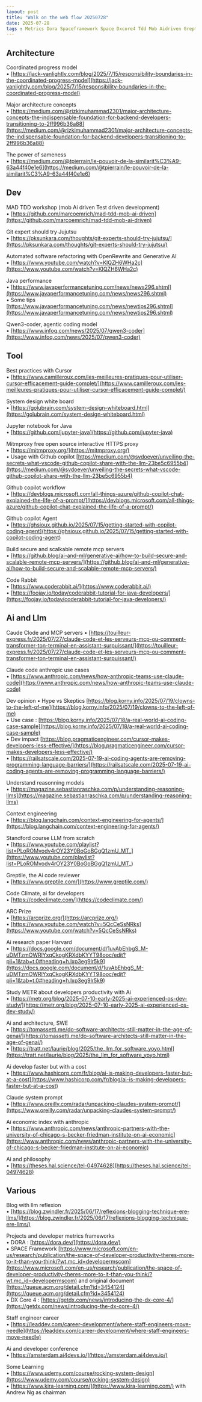 ```yaml
---
layout: post
title: "Walk on the web flow 20250728"
date: 2025-07-28
tags : Metrics Dora Spaceframework Space Dxcore4 Tdd Mob Aidriven Greptile Codereview Codeclimate Systemdesign Whiteboard Staffengineer Career Git Jujutsu Harvard Java Jupyter Standford Llm Mitmproxy Proxy Githubcopilot Model Coordinatedprogressmodel Metr Developerproductivity Aitools Claude Systemprompt Prompt Anthropic Cursor Conference Openrewrite Agent Blog Llm Contextengineering Context Anthropic Economicindex Reasoning Andrewng Learning Systemdesign Softwaredesign Sameness Philosophy Java Performance Claude Claudecode Mcp Qwen Qwen3 Qwen3coder Agentic Coderabbit 
---
```


## Architecture  

Coordinated progress model         
	• [https://jack-vanlightly.com/blog/2025/7/15/responsibility-boundaries-in-the-coordinated-progress-model](https://jack-vanlightly.com/blog/2025/7/15/responsibility-boundaries-in-the-coordinated-progress-model)        

Major architecture concepts               
	• [https://medium.com/@rizkimuhammad2301/major-architecture-concepts-the-indispensable-foundation-for-backend-developers-transitioning-to-2ff996b36a88](https://medium.com/@rizkimuhammad2301/major-architecture-concepts-the-indispensable-foundation-for-backend-developers-transitioning-to-2ff996b36a88)            

The power of sameness          
	• [https://medium.com/@tpierrain/le-pouvoir-de-la-similarit%C3%A9-63a44f40e1e6](https://medium.com/@tpierrain/le-pouvoir-de-la-similarit%C3%A9-63a44f40e1e6)         

## Dev   

MAD TDD workshop (mob Ai driven Test driven development)        
	• [https://github.com/marcoemrich/mad-tdd-mob-ai-driven](https://github.com/marcoemrich/mad-tdd-mob-ai-driven)               

Git expert should try Jujutsu        
	• [https://pksunkara.com/thoughts/git-experts-should-try-jujutsu/](https://pksunkara.com/thoughts/git-experts-should-try-jujutsu/)         

Automated software refactoring with OpenRewrite and Generative AI          
	• [https://www.youtube.com/watch?v=KlQZH6WHa2c](https://www.youtube.com/watch?v=KlQZH6WHa2c)           

Java performance       
	• [https://www.javaperformancetuning.com/news/news296.shtml](https://www.javaperformancetuning.com/news/news296.shtml)             
	• Some tips [https://www.javaperformancetuning.com/news/newtips296.shtml](https://www.javaperformancetuning.com/news/newtips296.shtml)            

Qwen3-coder, agentic coding model       
	• [https://www.infoq.com/news/2025/07/qwen3-coder](https://www.infoq.com/news/2025/07/qwen3-coder)        

## Tool   

Best practices with Cursor        
	• [https://www.camilleroux.com/les-meilleures-pratiques-pour-utiliser-cursor-efficacement-guide-complet/](https://www.camilleroux.com/les-meilleures-pratiques-pour-utiliser-cursor-efficacement-guide-complet/)         

System design white board       
	• [https://golubrain.com/system-design-whiteboard.html](https://golubrain.com/system-design-whiteboard.html)        

Jupyter notebook for Java        
	• [https://github.com/jupyter-java](https://github.com/jupyter-java)           

Mitmproxy free open source interactive HTTPS proxy      
	• [https://mitmproxy.org/](https://mitmproxy.org/)     
	• Usage with Github copilot [https://medium.com/@svdoever/unveiling-the-secrets-what-vscode-github-copilot-share-with-the-llm-23be5c6955b4](https://medium.com/@svdoever/unveiling-the-secrets-what-vscode-github-copilot-share-with-the-llm-23be5c6955b4)           

Github copilot workflow     
	• [https://devblogs.microsoft.com/all-things-azure/github-copilot-chat-explained-the-life-of-a-prompt/](https://devblogs.microsoft.com/all-things-azure/github-copilot-chat-explained-the-life-of-a-prompt/)        

Github copilot Agent        
	• [https://ghsioux.github.io/2025/07/15/getting-started-with-copilot-coding-agent](https://ghsioux.github.io/2025/07/15/getting-started-with-copilot-coding-agent)         

Build secure and scalkable remote mcp servers       
	• [https://github.blog/ai-and-ml/generative-ai/how-to-build-secure-and-scalable-remote-mcp-servers/](https://github.blog/ai-and-ml/generative-ai/how-to-build-secure-and-scalable-remote-mcp-servers/)        

Code Rabbit       
	• [https://www.coderabbit.ai/](https://www.coderabbit.ai/)            
	• [https://foojay.io/today/coderabbit-tutorial-for-java-developers/](https://foojay.io/today/coderabbit-tutorial-for-java-developers/)        

## Ai and Llm

Caude  Clode and MCP servers
	• [https://touilleur-express.fr/2025/07/27/claude-code-et-les-serveurs-mcp-ou-comment-transformer-ton-terminal-en-assistant-surpuissant/](https://touilleur-express.fr/2025/07/27/claude-code-et-les-serveurs-mcp-ou-comment-transformer-ton-terminal-en-assistant-surpuissant/)        

Claude code anthropic use cases      
	• [https://www.anthropic.com/news/how-anthropic-teams-use-claude-code](https://www.anthropic.com/news/how-anthropic-teams-use-claude-code)        

Dev opinion
	• Hype vs Skeptics [https://blog.korny.info/2025/07/19/clowns-to-the-left-of-me](https://blog.korny.info/2025/07/19/clowns-to-the-left-of-me)       
	• Use case : [https://blog.korny.info/2025/07/18/a-real-world-ai-coding-case-sample](https://blog.korny.info/2025/07/18/a-real-world-ai-coding-case-sample)        
	• Dev impact [https://blog.pragmaticengineer.com/cursor-makes-developers-less-effective/](https://blog.pragmaticengineer.com/cursor-makes-developers-less-effective/)       
	• [https://railsatscale.com/2025-07-19-ai-coding-agents-are-removing-programming-language-barriers/](https://railsatscale.com/2025-07-19-ai-coding-agents-are-removing-programming-language-barriers/)        

Understand reasonning models      
	• [https://magazine.sebastianraschka.com/p/understanding-reasoning-llms](https://magazine.sebastianraschka.com/p/understanding-reasoning-llms)      

Context engineering     
	• [https://blog.langchain.com/context-engineering-for-agents/](https://blog.langchain.com/context-engineering-for-agents/)          

Standford course LLM from scratch       
	• [https://www.youtube.com/playlist?list=PLoROMvodv4rOY23Y0BoGoBGgQ1zmU_MT_](https://www.youtube.com/playlist?list=PLoROMvodv4rOY23Y0BoGoBGgQ1zmU_MT_)          

Greptile, the Ai code reviewer            
	• [https://www.greptile.com/](https://www.greptile.com/)               

Code Climate, ai for developers         
	• [https://codeclimate.com/](https://codeclimate.com/)           

ARC Prize         
	• [https://arcprize.org/](https://arcprize.org/)        
	• [https://www.youtube.com/watch?v=5QcCeSsNRks](https://www.youtube.com/watch?v=5QcCeSsNRks)      

Ai research paper Harvard           
	• [https://docs.google.com/document/d/1uvAbEhbgS_M-uDMTzmOWRlYxqCkogKRXdbKYYT98ooc/edit?pli=1&tab=t.0#heading=h.lxp3eg9lr5k9](https://docs.google.com/document/d/1uvAbEhbgS_M-uDMTzmOWRlYxqCkogKRXdbKYYT98ooc/edit?pli=1&tab=t.0#heading=h.lxp3eg9lr5k9)        

Study METR about developers productivity with Ai        
	• [https://metr.org/blog/2025-07-10-early-2025-ai-experienced-os-dev-study/](https://metr.org/blog/2025-07-10-early-2025-ai-experienced-os-dev-study/)          

Ai and architecture, SWE         
	• [https://tomassetti.me/do-software-architects-still-matter-in-the-age-of-genai/](https://tomassetti.me/do-software-architects-still-matter-in-the-age-of-genai/)          
	• [https://tratt.net/laurie/blog/2025/the_llm_for_software_yoyo.html](https://tratt.net/laurie/blog/2025/the_llm_for_software_yoyo.html)        

Ai develop faster but with a cost       
	• [https://www.hashicorp.com/fr/blog/ai-is-making-developers-faster-but-at-a-cost](https://www.hashicorp.com/fr/blog/ai-is-making-developers-faster-but-at-a-cost)          

Claude system prompt          
	• [https://www.oreilly.com/radar/unpacking-claudes-system-prompt/](https://www.oreilly.com/radar/unpacking-claudes-system-prompt/)            

Ai economic index with anthropic      
	• [https://www.anthropic.com/news/anthropic-partners-with-the-university-of-chicago-s-becker-friedman-institute-on-ai-economic](https://www.anthropic.com/news/anthropic-partners-with-the-university-of-chicago-s-becker-friedman-institute-on-ai-economic)        

Ai and philosophy        
	• [https://theses.hal.science/tel-04974628](https://theses.hal.science/tel-04974628)       

## Various

Blog with llm reflexion         
	• [https://blog.zwindler.fr/2025/06/17/reflexions-blogging-technique-ere-llms/](https://blog.zwindler.fr/2025/06/17/reflexions-blogging-technique-ere-llms/)       

Projects and developer metrics frameworks          
	• DORA : [https://dora.dev/](https://dora.dev/)       
	• SPACE Framework [https://www.microsoft.com/en-us/research/publication/the-space-of-developer-productivity-theres-more-to-it-than-you-think/?wt.mc_id=developermscom](https://www.microsoft.com/en-us/research/publication/the-space-of-developer-productivity-theres-more-to-it-than-you-think/?wt.mc_id=developermscom) and original document [https://queue.acm.org/detail.cfm?id=3454124](https://queue.acm.org/detail.cfm?id=3454124)            
	• DX Core 4 : [https://getdx.com/news/introducing-the-dx-core-4/](https://getdx.com/news/introducing-the-dx-core-4/)             
	
Staff engineer career       
	• [https://leaddev.com/career-development/where-staff-engineers-move-needle](https://leaddev.com/career-development/where-staff-engineers-move-needle)              

Ai and developer conference         
	• [https://amsterdam.ai4devs.io/](https://amsterdam.ai4devs.io/)             

Some Learning         
	• [https://www.udemy.com/course/rocking-system-design](https://www.udemy.com/course/rocking-system-design)            
	• [https://www.kira-learning.com/](https://www.kira-learning.com/) with Andrew Ng as chairman       
